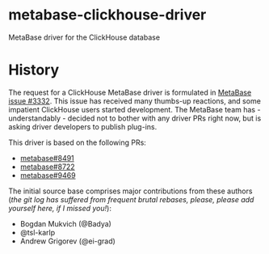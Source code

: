 # metabase-clickhouse-driver
MetaBase driver for the ClickHouse database

# History
The request for a ClickHouse MetaBase driver is formulated in [MetaBase issue #3332](https://github.com/metabase/metabase/issues/3332). This issue has received many thumbs-up reactions, and some impatient ClickHouse users started development. The MetaBase team has - understandably - decided not to bother with any driver PRs right now, but is asking driver developers to publish plug-ins.

This driver is based on the following PRs:
* [metabase#8491](https://github.com/metabase/metabase/pull/8491)
* [metabase#8722](https://github.com/metabase/metabase/pull/8722)
* [metabase#9469](https://github.com/metabase/metabase/pull/9469)

The initial source base comprises major contributions from these authors (_the git log has suffered from frequent brutal rebases, please, please add yourself here, if I missed you!_):

* Bogdan Mukvich (@Badya)
* @tsl-karlp
* Andrew Grigorev (@ei-grad)
